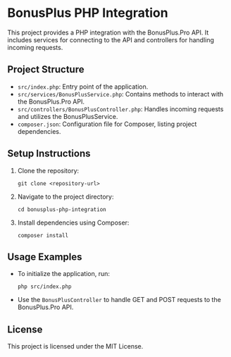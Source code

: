 # BonusPlus PHP Integration

This project provides a PHP integration with the BonusPlus.Pro API. It includes services for connecting to the API and controllers for handling incoming requests.

## Project Structure

- `src/index.php`: Entry point of the application.
- `src/services/BonusPlusService.php`: Contains methods to interact with the BonusPlus.Pro API.
- `src/controllers/BonusPlusController.php`: Handles incoming requests and utilizes the BonusPlusService.
- `composer.json`: Configuration file for Composer, listing project dependencies.

## Setup Instructions

1. Clone the repository:
   ```
   git clone <repository-url>
   ```

2. Navigate to the project directory:
   ```
   cd bonusplus-php-integration
   ```

3. Install dependencies using Composer:
   ```
   composer install
   ```

## Usage Examples

- To initialize the application, run:
  ```
  php src/index.php
  ```

- Use the `BonusPlusController` to handle GET and POST requests to the BonusPlus.Pro API.

## License

This project is licensed under the MIT License.